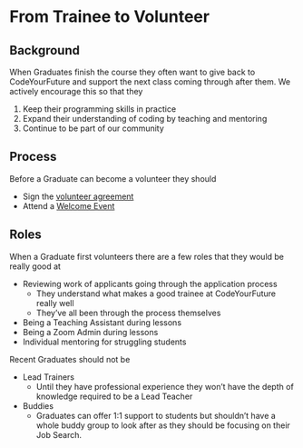 # From Trainee to Volunteer

## Background

When Graduates finish the course they often want to give back to CodeYourFuture and support the next class coming through after them. We actively encourage this so that they

1. Keep their programming skills in practice
2. Expand their understanding of coding by teaching and mentoring
3. Continue to be part of our community

## Process

Before a Graduate can become a volunteer they should

* Sign the [volunteer agreement](http://bit.ly/cyf\_vol\_agreement)
* Attend a [Welcome Event](../welcome-event.md)

## Roles

When a Graduate first volunteers there are a few roles that they would be really good at

* Reviewing work of applicants going through the application process
  * They understand what makes a good trainee at CodeYourFuture really well
  * They’ve all been through the process themselves
* Being a Teaching Assistant during lessons
* Being a Zoom Admin during lessons
* Individual mentoring for struggling students

Recent Graduates should not be

* Lead Trainers
  * Until they have professional experience they won’t have the depth of knowledge required to be a Lead Teacher
* Buddies
  * Graduates can offer 1:1 support to students but shouldn’t have a whole buddy group to look after as they should be focusing on their Job Search.
